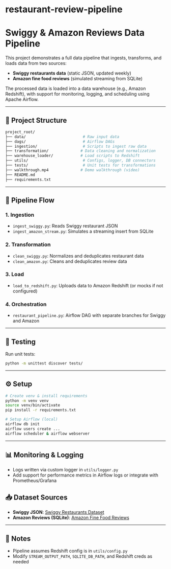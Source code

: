 # restaurant-review-pipeline
# Swiggy & Amazon Reviews Data Pipeline

This project demonstrates a full data pipeline that ingests, transforms, and loads data from two sources:
- **Swiggy restaurants data** (static JSON, updated weekly)
- **Amazon fine food reviews** (simulated streaming from SQLite)

The processed data is loaded into a data warehouse (e.g., Amazon Redshift), with support for monitoring, logging, and scheduling using Apache Airflow.

---

## 🚀 Project Structure
```bash
project_root/
├── data/                         # Raw input data
├── dags/                         # Airflow DAGs
├── ingestion/                    # Scripts to ingest raw data
├── transformation/              # Data cleaning and normalization
├── warehouse_loader/            # Load scripts to Redshift
├── utils/                        # Configs, logger, DB connectors
├── tests/                        # Unit tests for transformations
├── walkthrough.mp4              # Demo walkthrough (video)
├── README.md
├── requirements.txt
```

---

## 🔁 Pipeline Flow

### 1. Ingestion
- `ingest_swiggy.py`: Reads Swiggy restaurant JSON
- `ingest_amazon_stream.py`: Simulates a streaming insert from SQLite

### 2. Transformation
- `clean_swiggy.py`: Normalizes and deduplicates restaurant data
- `clean_amazon.py`: Cleans and deduplicates review data

### 3. Load
- `load_to_redshift.py`: Uploads data to Amazon Redshift (or mocks if not configured)

### 4. Orchestration
- `restaurant_pipeline.py`: Airflow DAG with separate branches for Swiggy and Amazon

---

## 🧪 Testing
Run unit tests:
```bash
python -m unittest discover tests/
```

---

## ⚙️ Setup
```bash
# Create venv & install requirements
python -m venv venv
source venv/bin/activate
pip install -r requirements.txt

# Setup Airflow (local)
airflow db init
airflow users create ...
airflow scheduler & airflow webserver
```

---

## 📊 Monitoring & Logging
- Logs written via custom logger in `utils/logger.py`
- Add support for performance metrics in Airflow logs or integrate with Prometheus/Grafana

## 📥 Dataset Sources
- **Swiggy JSON**: [Swiggy Restaurants Dataset](https://www.kaggle.com/datasets/ashishjangra27/swiggy-restaurants-dataset)
- **Amazon Reviews (SQLite)**: [Amazon Fine Food Reviews](https://www.kaggle.com/datasets/ajaysh/amazon-fine-food-reviews)


---

## 📌 Notes
- Pipeline assumes Redshift config is in `utils/config.py`
- Modify `STREAM_OUTPUT_PATH`, `SQLITE_DB_PATH`, and Redshift creds as needed